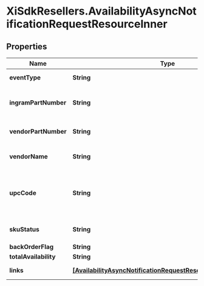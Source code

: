 # XiSdkResellers.AvailabilityAsyncNotificationRequestResourceInner

## Properties

Name | Type | Description | Notes
------------ | ------------- | ------------- | -------------
**eventType** | **String** | The event name sent in the event request. | [optional] 
**ingramPartNumber** | **String** | The Unique IngramMicro part number for the product. | [optional] 
**vendorPartNumber** | **String** | The vendors part number for the product. | [optional] 
**vendorName** | **String** | The name of the vendor/manufacturer of the product. | [optional] 
**upcCode** | **String** | The UPC code for the product. Consists of 12 numeric digits that are uniquly assigned to each trade item. | [optional] 
**skuStatus** | **String** | Status returned saying whether sku is active. | [optional] 
**backOrderFlag** | **String** | Backordered Flag. | [optional] 
**totalAvailability** | **String** | totalAvailability. | [optional] 
**links** | [**[AvailabilityAsyncNotificationRequestResourceInnerLinksInner]**](AvailabilityAsyncNotificationRequestResourceInnerLinksInner.md) | Link to Order Details for the order(s). | [optional] 


